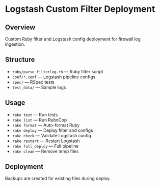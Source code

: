 # Logstash Custom Filter Deployment

## Overview
Custom Ruby filter and Logstash config deployment for firewall log ingestion.

## Structure
- `ruby/parse_filterlog.rb` — Ruby filter script
- `conf/*.conf` — Logstash pipeline configs
- `spec/` — RSpec tests
- `test_data/` — Sample logs

## Usage
- `rake test` — Run tests
- `rake lint` — Run RuboCop
- `rake format` — Auto-format Ruby
- `rake deploy` — Deploy filter and configs
- `rake check` — Validate Logstash config
- `rake restart` — Restart Logstash
- `rake full_deploy` — Full pipeline
- `rake clean` — Remove temp files

## Deployment
Backups are created for existing files during deploy.
